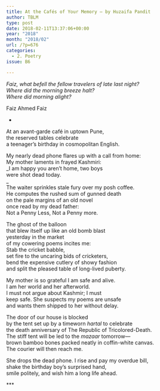 ```yaml
---
title: At the Cafés of Your Memory – by Huzaifa Pandit
author: TBLM
type: post
date: 2018-02-11T13:37:06+00:00
year: "2018"
month: "2018/02"
url: /?p=676
categories:
  - 2. Poetry
issue: B6

---
```

_Faiz, what befell the fellow travelers of late last night?  
Where did the morning breeze halt?  
Where did morning alight?_ 

Faiz Ahmed Faiz

*

At an avant-garde café in uptown Pune,  
the reserved tables celebrate  
a teenager’s birthday in cosmopolitan English.

My nearly dead phone flares up with a call from home:  
My mother laments in frayed Kashmiri:  
_I am happy you aren’t home, two boys  
were shot dead today.  
_  
The waiter sprinkles stale fury over my posh coffee.  
He computes the rushed sum of gunned death  
on the pale margins of an old novel  
once read by my dead father:  
Not a Penny Less, Not a Penny more.

The ghost of the balloon  
that blew itself up like an old bomb blast  
yesterday in the market  
of my cowering poems incites me:  
Stab the cricket babble,  
set fire to the uncaring bids of cricketers,  
bend the expensive cutlery of showy fashion  
and split the pleased table of long-lived puberty.

My mother is so grateful I am safe and alive.  
I am her world and her afterworld.  
I must not argue about Kashmir; I must  
keep safe. She suspects my poems are unsafe  
and wants them shipped to her without delay.

The door of our house is blocked  
by the tent set up by a timeworn _hartal_ to celebrate  
the death anniversary of The Republic of Tricolored-Death.  
The stiff tent will be led to the _mazaar_ tomorrow—  
brown bamboo bones packed neatly in coffin-white canvas.  
The courier will then reach me.

She drops the dead phone. I rise and pay my overdue bill,  
shake the birthday boy’s surprised hand,  
smile politely, and wish him a long life ahead.

\***
